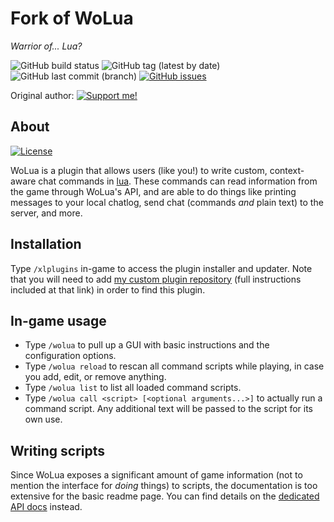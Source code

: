 # Fork of WoLua
_Warrior of... Lua?_

![GitHub build status](https://img.shields.io/github/actions/workflow/status/anya-hichu/WoLua/build.yml?logo=github)
![GitHub tag (latest by date)](https://img.shields.io/github/v/tag/anya-hichu/WoLua?label=version&color=informational)
![GitHub last commit (branch)](https://img.shields.io/github/last-commit/anya-hichu/WoLua/master?label=updated)
[![GitHub issues](https://img.shields.io/github/issues-raw/anya-hichu/WoLua?label=known%20issues)](https://github.com/anya-hichu/WoLua/issues?q=is%3Aissue+is%3Aopen+sort%3Aupdated-desc)

Original author: [![Support me!](https://ko-fi.com/img/githubbutton_sm.svg)](https://ko-fi.com/V7V7IK9UU)

## About
[![License](https://img.shields.io/github/license/anya-hichu/WoLua?logo=github&color=informational&cacheSeconds=86400)](https://github.com/anya-hichu/WoLua/blob/master/LICENSE)

WoLua is a plugin that allows users (like you!) to write custom, context-aware chat commands in [lua](https://www.lua.org/). These commands can read information from the game through WoLua's API, and are able to do things like printing messages to your local chatlog, send chat (commands _and_ plain text) to the server, and more.

## Installation
Type `/xlplugins` in-game to access the plugin installer and updater. Note that you will need to add [my custom plugin repository](https://github.com/anya-hichu/DalamudPluginRepo) (full instructions included at that link) in order to find this plugin.

## In-game usage
- Type `/wolua` to pull up a GUI with basic instructions and the configuration options.
- Type `/wolua reload` to rescan all command scripts while playing, in case you add, edit, or remove anything.
- Type `/wolua list` to list all loaded command scripts.
- Type `/wolua call <script> [<optional arguments...>]` to actually run a command script. Any additional text will be passed to the script for its own use.

## Writing scripts
Since WoLua exposes a significant amount of game information (not to mention the interface for _doing_ things) to scripts, the documentation is too extensive for the basic readme page. You can find details on the [dedicated API docs](https://github.com/anya-hichu/WoLua/tree/master/docs) instead.
